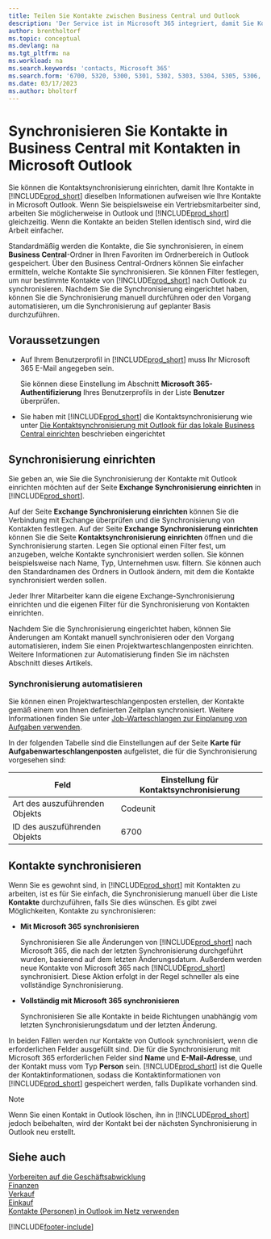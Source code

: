 ```yaml
---
title: Teilen Sie Kontakte zwischen Business Central und Outlook
description: 'Der Service ist in Microsoft 365 integriert, damit Sie Kontakte zwischen Outlook und Business Central freigeben können.'
author: brentholtorf
ms.topic: conceptual
ms.devlang: na
ms.tgt_pltfrm: na
ms.workload: na
ms.search.keywords: 'contacts, Microsoft 365'
ms.search.form: '6700, 5320, 5300, 5301, 5302, 5303, 5304, 5305, 5306, 5307, 5308, 5309, 5310, 5311'
ms.date: 03/17/2023
ms.author: bholtorf
---
```

# <a name="synchronize-contacts-in-business-central-with-contacts-in-microsoft-outlook" />Synchronisieren Sie Kontakte in Business Central mit Kontakten in Microsoft Outlook

Sie können die Kontaktsynchronisierung einrichten, damit Ihre Kontakte in [!INCLUDE[prod_short](includes/prod_short.md)] dieselben Informationen aufweisen wie Ihre Kontakte in Microsoft Outlook. Wenn Sie beispielsweise ein Vertriebsmitarbeiter sind, arbeiten Sie möglicherweise in Outlook und [!INCLUDE[prod_short](includes/prod_short.md)] gleichzeitig. Wenn die Kontakte an beiden Stellen identisch sind, wird die Arbeit einfacher.  

Standardmäßig werden die Kontakte, die Sie synchronisieren, in einem **Business Central**-Ordner in Ihren Favoriten im Ordnerbereich in Outlook gespeichert. Über den Business Central-Ordners können Sie einfacher ermitteln, welche Kontakte Sie synchronisieren. Sie können Filter festlegen, um nur bestimmte Kontakte von [!INCLUDE[prod_short](includes/prod_short.md)] nach Outlook zu synchronisieren. Nachdem Sie die Synchronisierung eingerichtet haben, können Sie die Synchronisierung manuell durchführen oder den Vorgang automatisieren, um die Synchronisierung auf geplanter Basis durchzuführen.  

## <a name="prerequisites" />Voraussetzungen

- Auf Ihrem Benutzerprofil in [!INCLUDE[prod_short](includes/prod_short.md)] muss Ihr Microsoft 365 E-Mail angegeben sein.

  Sie können diese Einstellung im Abschnitt **Microsoft 365-Authentifizierung** Ihres Benutzerprofils in der Liste **Benutzer** überprüfen.
- Sie haben mit [!INCLUDE[prod_short](includes/prod_short.md)] die Kontaktsynchronisierung wie unter [Die Kontaktsynchronisierung mit Outlook für das lokale Business Central einrichten](admin-contact-sync-setup-onprem.md) beschrieben eingerichtet

## <a name="set-up-synchronization" />Synchronisierung einrichten

Sie geben an, wie Sie die Synchronisierung der Kontakte mit Outlook einrichten möchten auf der Seite **Exchange Synchronisierung einrichten** in [!INCLUDE[prod_short](includes/prod_short.md)]. 

Auf der Seite **Exchange Synchronisierung einrichten** können Sie die Verbindung mit Exchange überprüfen und die Synchronisierung von Kontakten festlegen. Auf der Seite **Exchange Synchronisierung einrichten** können Sie die Seite **Kontaktsynchronisierung einrichten** öffnen und die Synchronisierung starten. Legen Sie optional einen Filter fest, um anzugeben, welche Kontakte synchronisiert werden sollen. Sie können beispielsweise nach Name, Typ, Unternehmen usw. filtern. Sie können auch den Standardnamen des Ordners in Outlook ändern, mit dem die Kontakte synchronisiert werden sollen.  

Jeder Ihrer Mitarbeiter kann die eigene Exchange-Synchronisierung einrichten und die eigenen Filter für die Synchronisierung von Kontakten einrichten.  

Nachdem Sie die Synchronisierung eingerichtet haben, können Sie Änderungen am Kontakt manuell synchronisieren oder den Vorgang automatisieren, indem Sie einen Projektwarteschlangenposten einrichten. Weitere Informationen zur Automatisierung finden Sie im nächsten Abschnitt dieses Artikels.

### <a name="automate-synchronization" />Synchronisierung automatisieren

Sie können einen Projektwarteschlangenposten erstellen, der Kontakte gemäß einem von Ihnen definierten Zeitplan synchronisiert. Weitere Informationen finden Sie unter [Job-Warteschlangen zur Einplanung von Aufgaben verwenden](admin-job-queues-schedule-tasks.md). 

In der folgenden Tabelle sind die Einstellungen auf der Seite **Karte für Aufgabenwarteschlangenposten** aufgelistet, die für die Synchronisierung vorgesehen sind:

|Feld|Einstellung für Kontaktsynchronisierung|
|-----|-----|
|Art des auszuführenden Objekts|Codeunit|
|ID des auszuführenden Objekts|6700|

## <a name="synchronize-contacts" />Kontakte synchronisieren

Wenn Sie es gewohnt sind, in [!INCLUDE[prod_short](includes/prod_short.md)] mit Kontakten zu arbeiten, ist es für Sie einfach, die Synchronisierung manuell über die Liste **Kontakte** durchzuführen, falls Sie dies wünschen. Es gibt zwei Möglichkeiten, Kontakte zu synchronisieren:

* **Mit Microsoft 365 synchronisieren**

  Synchronisieren Sie alle Änderungen von [!INCLUDE[prod_short](includes/prod_short.md)] nach Microsoft 365, die nach der letzten Synchronisierung durchgeführt wurden, basierend auf dem letzten Änderungsdatum. Außerdem werden neue Kontakte von Microsoft 365 nach [!INCLUDE[prod_short](includes/prod_short.md)] synchronisiert. Diese Aktion erfolgt in der Regel schneller als eine vollständige Synchronisierung. 

* **Vollständig mit Microsoft 365 synchronisieren**

  Synchronisieren Sie alle Kontakte in beide Richtungen unabhängig vom letzten Synchronisierungsdatum und der letzten Änderung.  

In beiden Fällen werden nur Kontakte von Outlook synchronisiert, wenn die erforderlichen Felder ausgefüllt sind. Die für die Synchronisierung mit Microsoft 365 erforderlichen Felder sind **Name** und **E-Mail-Adresse**, und der Kontakt muss vom Typ **Person** sein. [!INCLUDE[prod_short](includes/prod_short.md)] ist die Quelle der Kontaktinformationen, sodass die Kontaktinformationen von [!INCLUDE[prod_short](includes/prod_short.md)] gespeichert werden, falls Duplikate vorhanden sind.  

> [!NOTE]
> Wenn Sie einen Kontakt in Outlook löschen, ihn in [!INCLUDE[prod_short](includes/prod_short.md)] jedoch beibehalten, wird der Kontakt bei der nächsten Synchronisierung in Outlook neu erstellt. 

## <a name="see-also" />Siehe auch

[Vorbereiten auf die Geschäftsabwicklung](ui-get-ready-business.md)  
[Finanzen](finance.md)  
[Verkauf](sales-manage-sales.md)  
[Einkauf](purchasing-manage-purchasing.md)  
[Kontakte (Personen) in Outlook im Netz verwenden](https://support.office.com/article/Using-contacts-People-in-Outlook-on-the-web-1e3438c7-26b2-420c-87de-3cea9d31b5cb?appver=OWB150)  


[!INCLUDE[footer-include](includes/footer-banner.md)]
